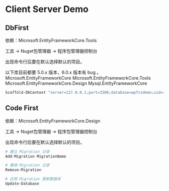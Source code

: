 # Client Server Demo

## DbFirst

依赖：Microsoft.EntityFrameworkCore.Tools

工具 -> Nuget包管理器 -> 程序包管理器控制台

出现命令行后要在默认选择默认的项目。

以下库目前都要 5.0.x 版本，6.0.x 版本有 bug 。
Microsoft.EntityFrameworkCore
Microsoft.EntityFrameworkCore.Tools
Microsoft.EntityFrameworkCore.Design
Mysql.EntityFrameworkCore

```powershell
Scaffold-DbContext "server=127.0.0.1;port=3306;database=wpfcsdemo;uid=root;pwd=password;CharSet=utf8mb4" MySql.EntityFrameworkCore -o Models -f
```

## Code First

依赖：Microsoft.EntityFrameworkCore.Design

工具 -> Nuget包管理器 -> 程序包管理器控制台

出现命令行后要在默认选择默认的项目。

```powershell
# 建立 Migration 记录
Add-Migration MigrationName

# 撤销 Migration 记录
Remove-Migration

# 应用 Migration 更新数据库
Update-Database
```

